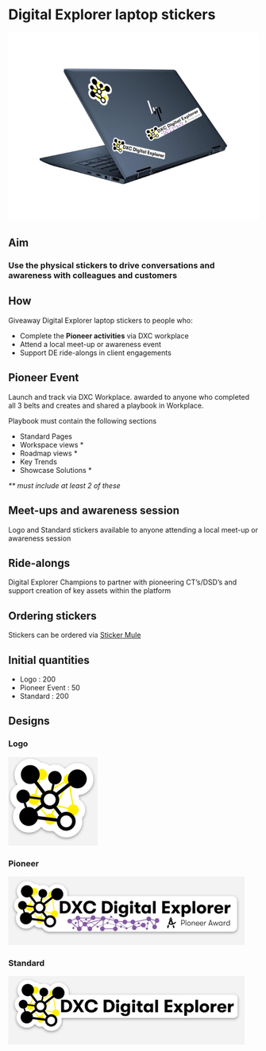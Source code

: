 # Digital Explorer laptop stickers
![image](images/mockup.png)<br>

## Aim

### Use the physical stickers to drive conversations and awareness with colleagues and customers


## How

Giveaway Digital Explorer laptop stickers to people who:
- Complete the **Pioneer activities** via DXC workplace
- Attend a local meet-up or awareness event
- Support DE ride-alongs in client engagements


## Pioneer Event

Launch and track via DXC Workplace.  awarded to anyone who completed all 3 belts and creates and shared a playbook in Workplace. 

Playbook must contain the following sections
  - Standard Pages
  - Workspace views * 
  - Roadmap views * 
  - Key Trends
  - Showcase Solutions *

_** must include at least 2 of these_

## Meet-ups and awareness session
Logo and Standard stickers available to anyone attending a local meet-up or awareness session

## Ride-alongs
Digital Explorer Champions to partner with pioneering CT’s/DSD’s and support creation of key assets within the platform


## Ordering stickers
Stickers can be ordered via [Sticker Mule](https://www.stickermule.com/uk)

## Initial quantities

- Logo : 200
- Pioneer Event : 50
- Standard : 200

## Designs

### Logo
![image](images/logo.png)

### Pioneer
![image](images/Pioneer.png)

### Standard
![image](images/standard.png)
